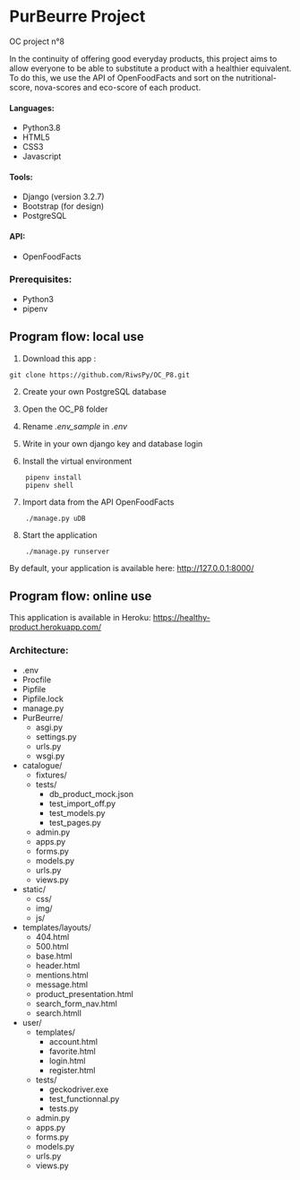 # PurBeurre Project
OC project n°8

In the continuity of offering good everyday products, this project aims to allow
everyone to be able to substitute a product with a healthier equivalent.
To do this, we use the API of OpenFoodFacts and sort on the nutritional-score,
nova-scores and eco-score of each product.

#### Languages:
* Python3.8
* HTML5
* CSS3
* Javascript

#### Tools:
* Django (version 3.2.7)
* Bootstrap (for design)
* PostgreSQL

#### API:
* OpenFoodFacts

### Prerequisites:
* Python3
* pipenv

## Program flow: local use
1. Download this app :
```
git clone https://github.com/RiwsPy/OC_P8.git
```

2. Create your own PostgreSQL database

3. Open the OC_P8 folder

4. Rename _.env_sample_ in _.env_

5. Write in your own django key and database login

6. Install the virtual environment
```
    pipenv install
    pipenv shell
```

7. Import data from the API OpenFoodFacts
```
    ./manage.py uDB
```

8. Start the application
```
    ./manage.py runserver
```

By default, your application is available here: 
http://127.0.0.1:8000/


## Program flow: online use
This application is available in Heroku: 
https://healthy-product.herokuapp.com/


### Architecture:
- .env
- Procfile
- Pipfile
- Pipfile.lock
- manage.py
- PurBeurre/
    - asgi.py
    - settings.py
    - urls.py
    - wsgi.py
- catalogue/
    - fixtures/
    - tests/
        - db_product_mock.json
        - test_import_off.py
        - test_models.py
        - test_pages.py
    - admin.py
    - apps.py
    - forms.py
    - models.py
    - urls.py
    - views.py
- static/
    - css/
    - img/
    - js/
- templates/layouts/
    - 404.html
    - 500.html
    - base.html
    - header.html
    - mentions.html
    - message.html
    - product_presentation.html
    - search_form_nav.html
    - search.htmll
- user/
    - templates/
        - account.html
        - favorite.html
        - login.html
        - register.html
    - tests/
        - geckodriver.exe
        - test_functionnal.py
        - tests.py
    - admin.py
    - apps.py
    - forms.py
    - models.py
    - urls.py
    - views.py

